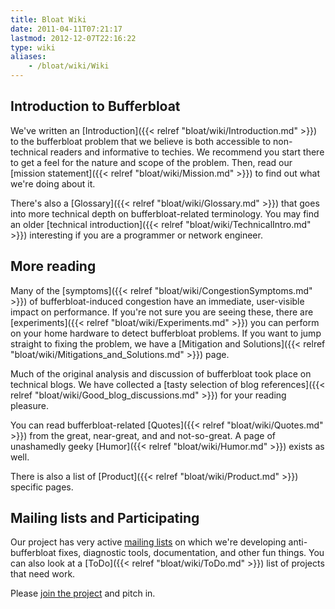 ```yaml
---
title: Bloat Wiki
date: 2011-04-11T07:21:17
lastmod: 2012-12-07T22:16:22
type: wiki
aliases:
    - /bloat/wiki/Wiki
---
```

Introduction to Bufferbloat
---------------------------

We've written an [Introduction]({{< relref "bloat/wiki/Introduction.md" >}}) to the bufferbloat problem
that we believe is both accessible to non-technical readers and
informative to techies. We recommend you start there to get a feel for
the nature and scope of the problem. Then, read our
[mission statement]({{< relref "bloat/wiki/Mission.md" >}}) to find out what we're doing
about it.

There's also a [Glossary]({{< relref "bloat/wiki/Glossary.md" >}}) that goes into more technical depth
on bufferbloat-related terminology. You may find an older
[technical introduction]({{< relref "bloat/wiki/TechnicalIntro.md" >}}) interesting if you
are a programmer or network engineer.

More reading
------------

Many of the [symptoms]({{< relref "bloat/wiki/CongestionSymptoms.md" >}}) of
bufferbloat-induced congestion have an immediate, user-visible impact on
performance. If you're not sure you are seeing these, there are
[experiments]({{< relref "bloat/wiki/Experiments.md" >}}) you can perform on your home
hardware to detect bufferbloat problems. If you want to jump straight to
fixing the problem, we have a
[Mitigation and Solutions]({{< relref "bloat/wiki/Mitigations_and_Solutions.md" >}}) page.

Much of the original analysis and discussion of bufferbloat took place
on technical blogs. We have collected a
[tasty selection of blog references]({{< relref "bloat/wiki/Good_blog_discussions.md" >}})
for your reading pleasure.

You can read bufferbloat-related [Quotes]({{< relref "bloat/wiki/Quotes.md" >}}) from the great,
near-great, and and not-so-great. A page of unashamedly geeky
[Humor]({{< relref "bloat/wiki/Humor.md" >}}) exists as well.

There is also a list of [Product]({{< relref "bloat/wiki/Product.md" >}}) specific pages.

Mailing lists and Participating
-------------------------------

Our project has very active [mailing
lists](https://lists.bufferbloat.net) on which we're developing
anti-bufferbloat fixes, diagnostic tools, documentation, and other fun
things. You can also look at a [ToDo]({{< relref "bloat/wiki/ToDo.md" >}}) list of projects that
need work.

Please [join the project](http://www.bufferbloat.net/account/register)
and pitch in.
